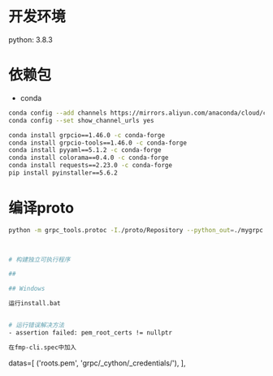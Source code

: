 # 开发环境

python: 3.8.3

# 依赖包

- conda

```bash
conda config --add channels https://mirrors.aliyun.com/anaconda/cloud/conda-forge
conda config --set show_channel_urls yes

conda install grpcio==1.46.0 -c conda-forge
conda install grpcio-tools==1.46.0 -c conda-forge
conda install pyyaml==5.1.2 -c conda-forge
conda install colorama==0.4.0 -c conda-forge
conda install requests==2.23.0 -c conda-forge
pip install pyinstaller==5.6.2
```

# 编译proto
```bash
python -m grpc_tools.protoc -I./proto/Repository --python_out=./mygrpc --grpc_python_out=./mygrpc ./proto/Repository/*.proto
                                                                                                                      ```


# 构建独立可执行程序

##

## Windows

运行install.bat


# 运行错误解决方法
- assertion failed: pem_root_certs != nullptr

在fmp-cli.spec中加入
```
datas=[
('roots.pem', 'grpc/_cython/_credentials/'),
],
```

